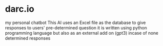 # darc.io
my personal chatbot 
This AI uses an Excel file as the database to give responses to users' pre-determined question
it is written using python programming language
but also as an external add on (gpt3) incase of none determined responses
